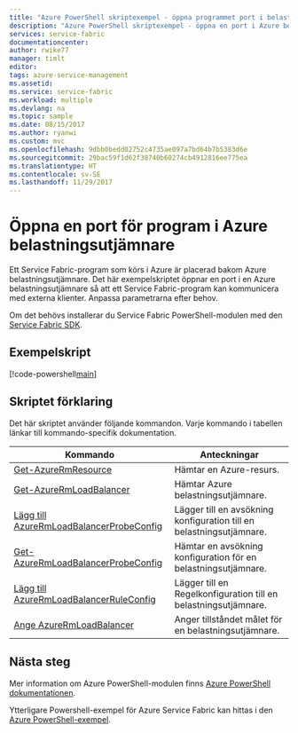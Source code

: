 ```yaml
---
title: "Azure PowerShell skriptexempel - öppna programmet port i belastningsutjämnaren | Microsoft Docs"
description: "Azure PowerShell skriptexempel - öppna en port i Azure belastningsutjämnare för ett Service Fabric-program."
services: service-fabric
documentationcenter: 
author: rwike77
manager: timlt
editor: 
tags: azure-service-management
ms.assetid: 
ms.service: service-fabric
ms.workload: multiple
ms.devlang: na
ms.topic: sample
ms.date: 08/15/2017
ms.author: ryanwi
ms.custom: mvc
ms.openlocfilehash: 9dbb0bedd02752c4735ae097a7bd64b7b5383d6e
ms.sourcegitcommit: 29bac59f1d62f38740b60274cb4912816ee775ea
ms.translationtype: HT
ms.contentlocale: sv-SE
ms.lasthandoff: 11/29/2017
---
```

# <a name="open-an-application-port-in-the-azure-load-balancer"></a>Öppna en port för program i Azure belastningsutjämnare

Ett Service Fabric-program som körs i Azure är placerad bakom Azure belastningsutjämnare. Det här exempelskriptet öppnar en port i en Azure belastningsutjämnare så att ett Service Fabric-program kan kommunicera med externa klienter. Anpassa parametrarna efter behov. 

Om det behövs installerar du Service Fabric PowerShell-modulen med den [Service Fabric SDK](../service-fabric-get-started.md). 

## <a name="sample-script"></a>Exempelskript

[!code-powershell[main](../../../powershell_scripts/service-fabric/open-port-in-load-balancer/open-port-in-load-balancer.ps1 "Open a port in the load balancer")]

## <a name="script-explanation"></a>Skriptet förklaring

Det här skriptet använder följande kommandon. Varje kommando i tabellen länkar till kommando-specifik dokumentation.

| Kommando | Anteckningar |
|---|---|
| [Get-AzureRmResource](/powershell/module/azurerm.resources/get-azurermresource) | Hämtar en Azure-resurs.  |
| [Get-AzureRmLoadBalancer](/powershell/module/azurerm.network/get-azurermloadbalancer) | Hämtar Azure belastningsutjämnare. |
| [Lägg till AzureRmLoadBalancerProbeConfig](/powershell/module/azurerm.network/add-azurermloadbalancerprobeconfig) | Lägger till en avsökning konfiguration till en belastningsutjämnare.|
| [Get-AzureRmLoadBalancerProbeConfig](/powershell/module/azurerm.network/get-azurermloadbalancerprobeconfig) | Hämtar en avsökning konfiguration för en belastningsutjämnare. |
| [Lägg till AzureRmLoadBalancerRuleConfig](/powershell/module/azurerm.network/add-azurermloadbalancerruleconfig) | Lägger till en Regelkonfiguration till en belastningsutjämnare. |
| [Ange AzureRmLoadBalancer](/powershell/module/azurerm.network/set-azurermloadbalancer) | Anger tillståndet målet för en belastningsutjämnare. |

## <a name="next-steps"></a>Nästa steg

Mer information om Azure PowerShell-modulen finns [Azure PowerShell dokumentationen](/powershell/azure/overview).

Ytterligare Powershell-exempel för Azure Service Fabric kan hittas i den [Azure PowerShell-exempel](../service-fabric-powershell-samples.md).
